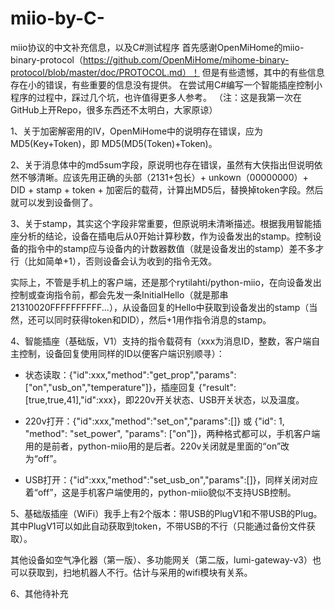 # miio-by-C-
miio协议的中文补充信息，以及C#测试程序
首先感谢OpenMiHome的miio-binary-protocol（https://github.com/OpenMiHome/mihome-binary-protocol/blob/master/doc/PROTOCOL.md）！
但是有些遗憾，其中的有些信息存在小的错误，有些重要的信息没有提供。
在尝试用C#编写一个智能插座控制小程序的过程中，踩过几个坑，也许值得更多人参考。
（注：这是我第一次在GitHub上开Repo，很多东西还不太明白，大家原谅）

1、关于加密解密用的IV，OpenMiHome中的说明存在错误，应为 MD5(Key+Token)，即 MD5(MD5(Token)+Token)。

2、关于消息体中的md5sum字段，原说明也存在错误，虽然有大侠指出但说明依然不够清晰。应该先用正确的头部（2131+包长）+ unkown（00000000）+ DID + stamp + token + 加密后的载荷，计算出MD5后，替换掉token字段。然后就可以发到设备侧了。

3、关于stamp，其实这个字段非常重要，但原说明未清晰描述。根据我用智能插座分析的结论，设备在插电后从0开始计算秒数，作为设备发出的stamp。控制设备的指令中的stamp应与设备内的计数器数值（就是设备发出的stamp）差不多才行（比如简单+1），否则设备会认为收到的指令无效。

实际上，不管是手机上的客户端，还是那个rytilahti/python-miio，在向设备发出控制或查询指令前，都会先发一条InitialHello（就是那串21310020FFFFFFFFFF...），从设备回复的Hello中获取到设备发出的stamp（当然，还可以同时获得token和DID），然后+1用作指令消息的stamp。

4、智能插座（基础版，V1）支持的指令载荷有（xxx为消息ID，整数，客户端自主控制，设备回复使用同样的ID以便客户端识别顺寻）：

- 状态读取：{"id":xxx,"method":"get_prop","params":["on","usb_on","temperature"]}，插座回复 {"result":[true,true,41],"id":xxx}，即220v开关状态、USB开关状态，以及温度。

- 220v打开：{"id":xxx,"method":"set_on","params":[]} 或 {"id": 1, "method": "set_power", "params": ["on"]}，两种格式都可以，手机客户端用的是前者，python-miio用的是后者。220v关闭就是里面的“on”改为“off”。

- USB打开：{"id":xxx,"method":"set_usb_on","params":[]}，同样关闭对应着“off”，这是手机客户端使用的，python-miio貌似不支持USB控制。

5、基础版插座（WiFi）我手上有2个版本：带USB的PlugV1和不带USB的Plug。其中PlugV1可以如此自动获取到token，不带USB的不行（只能通过备份文件获取）。

其他设备如空气净化器（第一版）、多功能网关（第二版，lumi-gateway-v3）也可以获取到，扫地机器人不行。估计与采用的wifi模块有关系。

6、其他待补充
